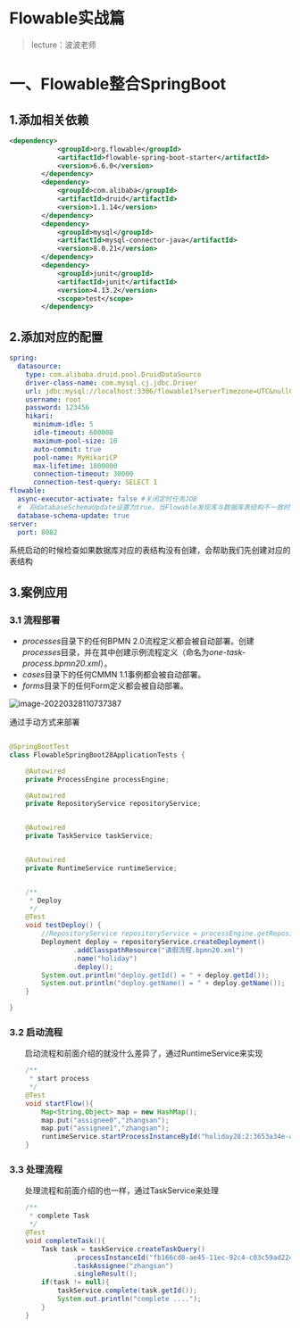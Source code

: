 # Flowable实战篇

> lecture：波波老师



# 一、Flowable整合SpringBoot

## 1.添加相关依赖

```xml
<dependency>
            <groupId>org.flowable</groupId>
            <artifactId>flowable-spring-boot-starter</artifactId>
            <version>6.6.0</version>
        </dependency>
        <dependency>
            <groupId>com.alibaba</groupId>
            <artifactId>druid</artifactId>
            <version>1.1.14</version>
        </dependency>
        <dependency>
            <groupId>mysql</groupId>
            <artifactId>mysql-connector-java</artifactId>
            <version>8.0.21</version>
        </dependency>
        <dependency>
            <groupId>junit</groupId>
            <artifactId>junit</artifactId>
            <version>4.13.2</version>
            <scope>test</scope>
        </dependency>
```



## 2.添加对应的配置

```yml
spring:
  datasource:
    type: com.alibaba.druid.pool.DruidDataSource
    driver-class-name: com.mysql.cj.jdbc.Driver
    url: jdbc:mysql://localhost:3306/flowable1?serverTimezone=UTC&nullCatalogMeansCurrent=true
    username: root
    password: 123456
    hikari:
      minimum-idle: 5
      idle-timeout: 600000
      maximum-pool-size: 10
      auto-commit: true
      pool-name: MyHikariCP
      max-lifetime: 1800000
      connection-timeout: 30000
      connection-test-query: SELECT 1
flowable:
  async-executor-activate: false #关闭定时任务JOB
  #  将databaseSchemaUpdate设置为true。当Flowable发现库与数据库表结构不一致时，会自动将数据库表结构升级至新版本。
  database-schema-update: true
server:
  port: 8082
```

系统启动的时候检查如果数据库对应的表结构没有创建，会帮助我们先创建对应的表结构



## 3.案例应用

### 3.1 流程部署

- *processes*目录下的任何BPMN 2.0流程定义都会被自动部署。创建*processes*目录，并在其中创建示例流程定义（命名为*one-task-process.bpmn20.xml*）。
- *cases*目录下的任何CMMN 1.1事例都会被自动部署。
- *forms*目录下的任何Form定义都会被自动部署。

![image-20220328110737387](D:\desktop\桌面文件\工作目录\01-录课资料\20-flowable\01-课件\img\image-20220328110737387.png)



通过手动方式来部署

```java

@SpringBootTest
class FlowableSpringBoot28ApplicationTests {

    @Autowired
    private ProcessEngine processEngine;

    @Autowired
    private RepositoryService repositoryService;


    @Autowired
    private TaskService taskService;


    @Autowired
    private RuntimeService runtimeService;


    /**
     * Deploy
     */
    @Test
    void testDeploy() {
        //RepositoryService repositoryService = processEngine.getRepositoryService();
        Deployment deploy = repositoryService.createDeployment()
                .addClasspathResource("请假流程.bpmn20.xml")
                .name("holiday")
                .deploy();
        System.out.println("deploy.getId() = " + deploy.getId());
        System.out.println("deploy.getName() = " + deploy.getName());
    }

}

```





### 3.2 启动流程

&emsp;&emsp;启动流程和前面介绍的就没什么差异了，通过RuntimeService来实现

```java
    /**
     * start process
     */
    @Test
    void startFlow(){
        Map<String,Object> map = new HashMap();
        map.put("assignee0","zhangsan");
        map.put("assignee1","zhangsan");
        runtimeService.startProcessInstanceById("holiday28:2:3653a34e-ae45-11ec-969d-c03c59ad2248",map);
    }
```



### 3.3 处理流程

&emsp;&emsp;处理流程和前面介绍的也一样，通过TaskService来处理

```java
    /**
     * complete Task
     */
    @Test
    void completeTask(){
        Task task = taskService.createTaskQuery()
                .processInstanceId("fb166cd8-ae45-11ec-92c4-c03c59ad2248")
                .taskAssignee("zhangsan")
                .singleResult();
        if(task != null){
            taskService.complete(task.getId());
            System.out.println("complete ....");
        }
    }
```

